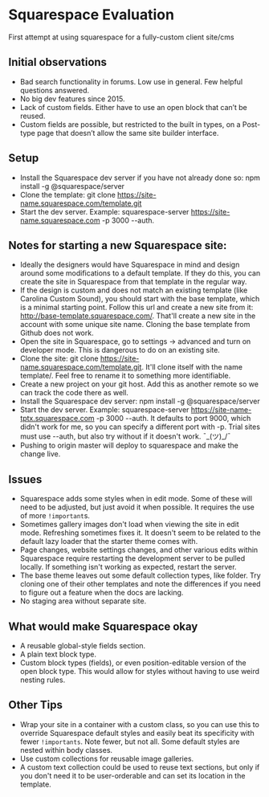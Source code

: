 # Squarespace Evaluation

First attempt at using squarespace for a fully-custom client site/cms

## Initial observations

-   Bad search functionality in forums. Low use in general. Few helpful questions answered.
-   No big dev features since 2015.
-   Lack of custom fields. Either have to use an open block that can’t be reused.
-   Custom fields are possible, but restricted to the built in types, on a Post-type page that doesn’t allow the same site builder interface.

## Setup

-   Install the Squarespace dev server if you have not already done so: npm install -g @squarespace/server
-   Clone the template: git clone https://site-name.squarespace.com/template.git
-   Start the dev server. Example: squarespace-server https://site-name.squarespace.com -p 3000 --auth.

## Notes for starting a new Squarespace site:

-   Ideally the designers would have Squarespace in mind and design around some modifications to a default template. If they do this, you can create the site in Squarespace from that template in the regular way.
-   If the design is custom and does not match an existing template (like Carolina Custom Sound), you should start with the base template, which is a minimal starting point. Follow this url and create a new site from it: http://base-template.squarespace.com/. That'll create a new site in the account with some unique site name. Cloning the base template from Github does not work.
-   Open the site in Squarespace, go to settings -> advanced and turn on developer mode. This is dangerous to do on an existing site.
-   Clone the site: git clone https://site-name.squarespace.com/template.git. It'll clone itself with the name template/. Feel free to rename it to something more identifiable.
-   Create a new project on your git host. Add this as another remote so we can track the code there as well.
-   Install the Squarespace dev server: npm install -g @squarespace/server
-   Start the dev server. Example: squarespace-server https://site-name-tptx.squarespace.com -p 3000 --auth. It defaults to port 9000, which didn't work for me, so you can specify a different port with -p. Trial sites must use --auth, but also try without if it doesn't work. ¯\_(ツ)\_/¯
-   Pushing to origin master will deploy to squarespace and make the change live.

## Issues

-   Squarespace adds some styles when in edit mode. Some of these will need to be adjusted, but just avoid it when possible. It requires the use of more `!important`s.
-   Sometimes gallery images don't load when viewing the site in edit mode. Refreshing sometimes fixes it. It doesn't seem to be related to the default lazy loader that the starter theme comes with.
-   Page changes, website settings changes, and other various edits within Squarespace require restarting the development server to be pulled locally. If something isn't working as expected, restart the server.
-   The base theme leaves out some default collection types, like folder. Try cloning one of their other templates and note the differences if you need to figure out a feature when the docs are lacking.
-   No staging area without separate site.

## What would make Squarespace okay

-   A reusable global-style fields section.
-   A plain text block type.
-   Custom block types (fields), or even position-editable version of the open block type. This would allow for styles without having to use weird nesting rules.

## Other Tips

-   Wrap your site in a container with a custom class, so you can use this to override Squarespace default styles and easily beat its specificity with fewer `!importants`. Note fewer, but not all. Some default styles are nested within body classes.
-   Use custom collections for reusable image galleries.
-   A custom text collection could be used to reuse text sections, but only if you don't need it to be user-orderable and can set its location in the template.
